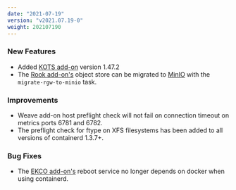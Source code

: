```yaml
---
date: "2021-07-19"
version: "v2021.07.19-0"
weight: 202107190
---
```


### <span class="label label-green">New Features</span>
- Added [KOTS add-on](/docs/add-ons/kots) version 1.47.2
- The [Rook add-on's](/docs/add-ons/rook) object store can be migrated to [MinIO](/docs/add-ons/minio) with the `migrate-rgw-to-minio` task.

### <span class="label label-blue">Improvements</span>
- Weave add-on host preflight check will not fail on connection timeout on metrics ports 6781 and 6782.
- The preflight check for ftype on XFS filesystems has been added to all versions of containerd 1.3.7+.

### <span class="label label-orange">Bug Fixes</span>
- The [EKCO add-on's](/docs/add-ons/ekco) reboot service no longer depends on docker when using containerd.
